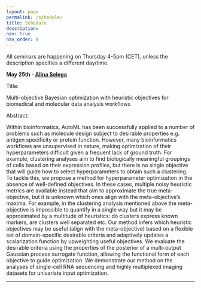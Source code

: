 ```yaml
---
layout: page
permalink: /schedule/
title: Schedule
description: 
nav: true
nav_order: 4
---
```



All seminars are happening on Thursday 4-5pm (CET), unless the description specifies a different day/time.


**May 25th - [Alina Selega](https://scholar.google.ca/citations?hl=en&user=tpG4CaIAAAAJ&view_op=list_works&sortby=pubdate)** 


Title:

Multi-objective Bayesian optimization with heuristic objectives for biomedical and molecular data analysis workflows

Abstract:

Within bioinformatics, AutoML has been successfully applied to a number of problems such as molecule design subject to desirable properties e.g. antigen specificity or protein function. However, many bioinformatics workflows are unsupervised in nature, making optimization of their hyperparameters difficult given a frequent lack of ground truth. For example, clustering analyses aim to find biologically meaningful groupings of cells based on their expression profiles, but there is no single objective that will guide how to select hyperparameters to obtain such a clustering. To tackle this, we propose a method for hyperparameter optimization in the absence of well-defined objectives. In these cases, multiple noisy heuristic metrics are available instead that aim to approximate the true meta-objective, but it is unknown which ones align with the meta-objective’s maxima. For example, in the clustering analysis mentioned above the meta-objective is impossible to quantify in a single way but it may be approximated by a multitude of heuristics: do clusters express known markers, are clusters well separated etc. Our method infers which heuristic objectives may be useful (align with the meta-objective) based on a flexible set of domain-specific desirable criteria and adaptively updates a scalarization function by upweighting useful objectives. We evaluate the desirable criteria using the properties of the posterior of a multi-output Gaussian process surrogate function, allowing the functional form of each objective to guide optimization. We demonstrate our method on the analyses of single-cell RNA sequencing and highly multiplexed imaging datasets for univariate input optimization.


----------


